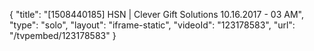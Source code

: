 {
    "title": "[1508440185] HSN | Clever Gift Solutions 10.16.2017 - 03 AM",
    "type": "solo",
    "layout": "iframe-static",
    "videoId": "123178583",
    "url": "\/tvpembed\/123178583"
}